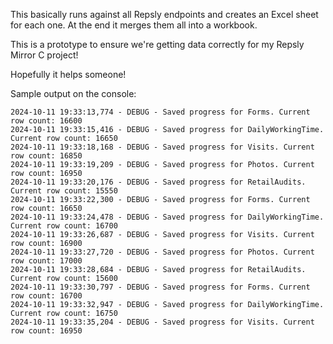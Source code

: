 This basically runs against all Repsly endpoints and creates an Excel sheet for each one. At the end it merges them all into a workbook.

This is a prototype to ensure we're getting data correctly for my Repsly Mirror C project!

Hopefully it helps someone!


Sample output on the console:

    2024-10-11 19:33:13,774 - DEBUG - Saved progress for Forms. Current row count: 16600
    2024-10-11 19:33:15,416 - DEBUG - Saved progress for DailyWorkingTime. Current row count: 16650
    2024-10-11 19:33:18,168 - DEBUG - Saved progress for Visits. Current row count: 16850
    2024-10-11 19:33:19,209 - DEBUG - Saved progress for Photos. Current row count: 16950
    2024-10-11 19:33:20,176 - DEBUG - Saved progress for RetailAudits. Current row count: 15550
    2024-10-11 19:33:22,300 - DEBUG - Saved progress for Forms. Current row count: 16650
    2024-10-11 19:33:24,478 - DEBUG - Saved progress for DailyWorkingTime. Current row count: 16700
    2024-10-11 19:33:26,687 - DEBUG - Saved progress for Visits. Current row count: 16900
    2024-10-11 19:33:27,720 - DEBUG - Saved progress for Photos. Current row count: 17000
    2024-10-11 19:33:28,684 - DEBUG - Saved progress for RetailAudits. Current row count: 15600
    2024-10-11 19:33:30,797 - DEBUG - Saved progress for Forms. Current row count: 16700
    2024-10-11 19:33:32,947 - DEBUG - Saved progress for DailyWorkingTime. Current row count: 16750
    2024-10-11 19:33:35,204 - DEBUG - Saved progress for Visits. Current row count: 16950
